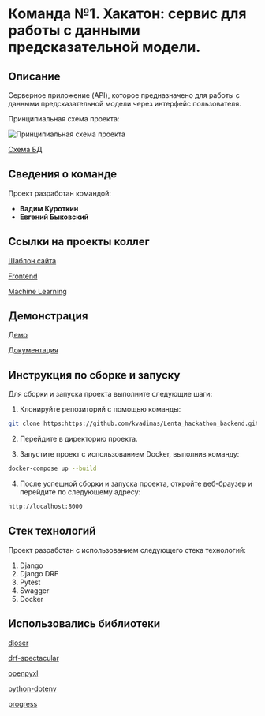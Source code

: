 # Команда №1. Хакатон: сервис для работы с данными предсказательной модели.

## Описание

Серверное приложение (API), которое предназначено для работы с данными предсказательной модели через интерфейс пользователя.

Принципиальная схема проекта:

![Принципиальная схема проекта](https://ltdfoto.ru/images/2023/10/10/Flowchart-Diagram.png "Принципиальная схема проекта.")

[Схема БД](https://dbdiagram.io/d/Lenta-6514af0cffbf5169f0a2a6e1)


## Сведения о команде

Проект разработан командой:

- **Вадим Куроткин**
- **Евгений Быковский**

## Ссылки на проекты коллег

[Шаблон сайта](https://www.figma.com/file/oDb87wsTRHsC8vTtINeoBL/Команда-№1-In-Flames%2C-Хакатон.-Лента?type=design&node-id=143-3273&mode=design&t=XnoAmzIit4khUqGa-0)

[Frontend](https://github.com/Jane-Doe666/lenta)

[Machine Learning](https://github.com/aminaadzhieva/lenta-hackathon-demand-forecasting/)

## Демонстрация

[Демо](http://31.129.111.234/)

[Документация](http://31.129.111.234/api/docs/)

## Инструкция по сборке и запуску

Для сборки и запуска проекта выполните следующие шаги:

1. Клонируйте репозиторий с помощью команды:

```bash
git clone https:https://github.com/kvadimas/Lenta_hackathon_backend.git
```

2. Перейдите в директорию проекта.

3. Запустите проект с использованием Docker, выполнив команду:
```bash
docker-compose up --build
```

4. После успешной сборки и запуска проекта, откройте веб-браузер и перейдите по следующему адресу:
```bash
http://localhost:8000
```

## Стек технологий

Проект разработан с использованием следующего стека технологий:

1. Django
2. Django DRF
3. Pytest
4. Swagger
5. Docker

## Использовались библиотеки

[djoser](https://djoser.readthedocs.io/en/latest/getting_started.html)

[drf-spectacular](https://drf-spectacular.readthedocs.io)

[openpyxl](https://openpyxl.readthedocs.io)

[python-dotenv](https://pypi.org/project/python-dotenv/)

[progress](https://pypi.org/project/progress/)
